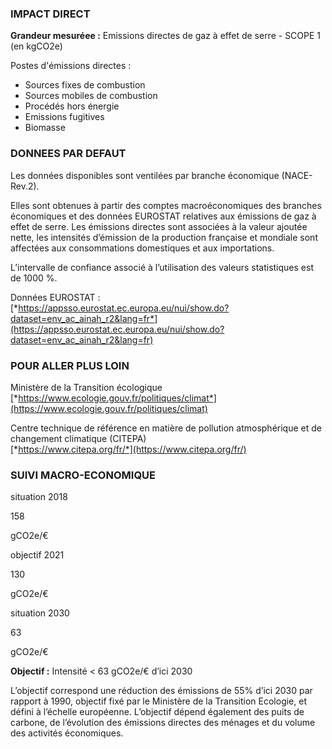### IMPACT DIRECT

**Grandeur mesuréee :** Emissions directes de gaz à effet de serre - SCOPE 1 (en kgCO2e)

Postes d'émissions directes :  
* Sources fixes de combustion
* Sources mobiles de combustion
* Procédés hors énergie
* Emissions fugitives
* Biomasse

### DONNEES PAR DEFAUT

Les données disponibles sont ventilées par branche économique (NACE-Rev.2).

Elles sont obtenues à partir des comptes macroéconomiques des branches économiques et des données EUROSTAT relatives aux émissions de gaz à effet de serre. Les émissions directes sont associées à la valeur ajoutée nette, les intensités d’émission de la production française et mondiale sont affectées aux consommations domestiques et aux importations.

L’intervalle de confiance associé à l’utilisation des valeurs statistiques est de 1000 %.

Données EUROSTAT :  
[*https://appsso.eurostat.ec.europa.eu/nui/show.do?dataset=env_ac_ainah_r2&lang=fr*](https://appsso.eurostat.ec.europa.eu/nui/show.do?dataset=env_ac_ainah_r2&lang=fr)

### POUR ALLER PLUS LOIN

Ministère de la Transition écologique  
[*https://www.ecologie.gouv.fr/politiques/climat*](https://www.ecologie.gouv.fr/politiques/climat)

Centre technique de référence en matière de pollution atmosphérique et de changement climatique (CITEPA)  
[*https://www.citepa.org/fr/*](https://www.citepa.org/fr/)

### SUIVI MACRO-ECONOMIQUE

<div class="references-blocks">
    <div id="block-1">
    <p id="titre-block">situation 2018</p>
    <p id="value-block">158</p>
    <p id="unit-block">gCO2e/€</p>
    </div>
    <div id="block-2">
    <p id="titre-block">objectif 2021</p>
    <p id="value-block">130</p>
    <p id="unit-block">gCO2e/€</p>
    </div>
    <div id="block-3">
    <p id="titre-block">situation 2030</p>
    <p id="value-block">63</p>
    <p id="unit-block">gCO2e/€</p>
    </div>
</div>

**Objectif :** Intensité < 63 gCO2e/€ d’ici 2030 

L’objectif correspond une réduction des émissions de 55% d’ici 2030 par rapport à 1990, objectif fixé par le Ministère de la Transition Ecologie, et défini à l’échelle européenne. L’objectif dépend également des puits de carbone, de l’évolution des émissions directes des ménages et du volume des activités économiques.